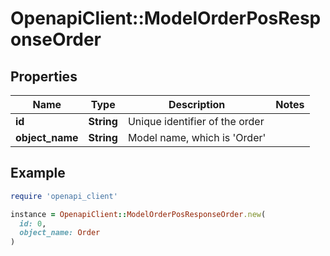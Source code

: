 # OpenapiClient::ModelOrderPosResponseOrder

## Properties

| Name | Type | Description | Notes |
| ---- | ---- | ----------- | ----- |
| **id** | **String** | Unique identifier of the order |  |
| **object_name** | **String** | Model name, which is &#39;Order&#39; |  |

## Example

```ruby
require 'openapi_client'

instance = OpenapiClient::ModelOrderPosResponseOrder.new(
  id: 0,
  object_name: Order
)
```

